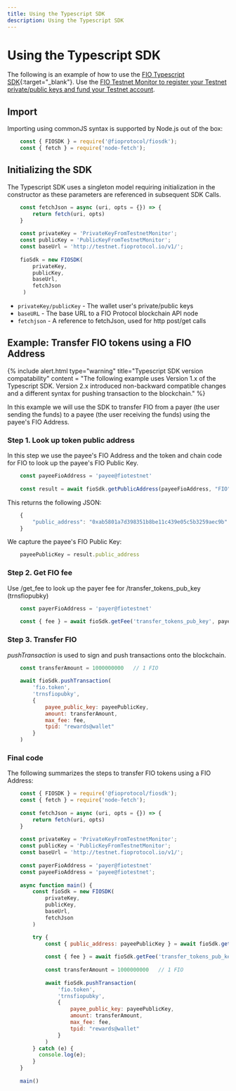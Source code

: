 ```yaml
---
title: Using the Typescript SDK
description: Using the Typescript SDK
---
```


# Using the Typescript SDK

The following is an example of how to use the [FIO Typescript SDK](https://github.com/fioprotocol/fiosdk_typescript){:target="_blank"}. Use the [FIO Testnet Monitor to register your Testnet private/public keys and fund your Testnet account]({{site.baseurl}}/docs/chain/testnet#integration-testing-with-fio-testnet).

## Import

Importing using commonJS syntax is supported by Node.js out of the box:

```javascript
    const { FIOSDK } = require('@fioprotocol/fiosdk');
    const { fetch } = require('node-fetch');
```

## Initializing the SDK

The Typescript SDK uses a singleton model requiring initialization in the constructor as these parameters are referenced in subsequent SDK Calls.

```javascript
    const fetchJson = async (uri, opts = {}) => {
        return fetch(uri, opts)
    }
    
    const privateKey = 'PrivateKeyFromTestnetMonitor';
    const publicKey = 'PublicKeyFromTestnetMonitor';
    const baseUrl = 'http://testnet.fioprotocol.io/v1/';
    
    fioSdk = new FIOSDK(
        privateKey,
        publicKey,
        baseUrl,
        fetchJson
     )
```

* `privateKey/publicKey` - The wallet user's private/public keys
* `baseURL` - The base URL to a FIO Protocol blockchain API node
* `fetchjson` - A reference to fetchJson, used for http post/get calls 

## Example: Transfer FIO tokens using a FIO Address

{% include alert.html type="warning" title="Typescript SDK version compatability" 
content = "The following example uses Version 1.x of the Typescript SDK. Version 2.x introduced non-backward compatible changes and a different syntax for pushing transaction to the blockchain."
%}

In this example we will use the SDK to transfer FIO from a payer (the user sending the funds) to a payee (the user receiving the funds) using the payee's FIO Address.

### Step 1. Look up token public address

In this step we use the payee's FIO Address and the token and chain code for FIO to look up the payee's FIO Public Key.

```javascript
    const payeeFioAddress = 'payee@fiotestnet'
    
    const result = await fioSdk.getPublicAddress(payeeFioAddress, "FIO", "FIO")
```

This returns the following JSON:
```javascript
    {
        "public_address": "0xab5801a7d398351b8be11c439e05c5b3259aec9b"
    }
```

We capture the payee's FIO Public Key:

```javascript
    payeePublicKey = result.public_address
```

### Step 2. Get FIO fee

Use /get_fee to look up the payer fee for /transfer_tokens_pub_key (trnsfiopubky)

```javascript
    const payerFioAddress = 'payer@fiotestnet'
    
    const { fee } = await fioSdk.getFee('transfer_tokens_pub_key', payerFioAddress);
```

### Step 3. Transfer FIO

*pushTransaction* is used to sign and push transactions onto the blockchain.

```javascript
    const transferAmount = 1000000000   // 1 FIO
    
    await fioSdk.pushTransaction(
        'fio.token',
        'trnsfiopubky',
        {
            payee_public_key: payeePublicKey,
            amount: transferAmount,
            max_fee: fee,
            tpid: "rewards@wallet"
        }
    )
```

### Final code

The following summarizes the steps to transfer FIO tokens using a FIO Address:

```javascript
    const { FIOSDK } = require('@fioprotocol/fiosdk');
    const { fetch } = require('node-fetch');
    
    const fetchJson = async (uri, opts = {}) => {
        return fetch(uri, opts)
    }
    
    const privateKey = 'PrivateKeyFromTestnetMonitor';
    const publicKey = 'PublicKeyFromTestnetMonitor';
    const baseUrl = 'http://testnet.fioprotocol.io/v1/';
    
    const payerFioAddress = 'payer@fiotestnet'
    const payeeFioAddress = 'payee@fiotestnet';
    
    async function main() {
        const fioSdk = new FIOSDK(
            privateKey,
            publicKey,
            baseUrl,
            fetchJson
        )

        try {
            const { public_address: payeePublicKey } = await fioSdk.getPublicAddress(payeeFioAddress, "FIO", "FIO")
        
            const { fee } = await fioSdk.getFee('transfer_tokens_pub_key', payerFioAddress);
        
            const transferAmount = 1000000000   // 1 FIO
        
            await fioSdk.pushTransaction(
                'fio.token',
                'trnsfiopubky',
                {
                    payee_public_key: payeePublicKey,
                    amount: transferAmount,
                    max_fee: fee,
                    tpid: "rewards@wallet"
                }
            )
        } catch (e) {
          console.log(e);
        }
    }
    
    main()
```




